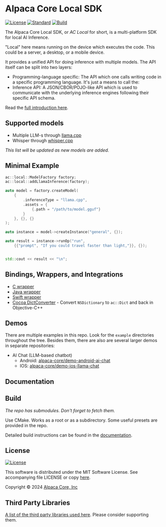 # Alpaca Core Local SDK

[![License](https://img.shields.io/badge/license-MIT-blue.svg)](https://opensource.org/licenses/MIT) [![Standard](https://img.shields.io/badge/C%2B%2B-20-blue.svg)](https://en.cppreference.com/w/cpp/20) [![Build](https://github.com/alpaca-core/alpaca-core/actions/workflows/build.yml/badge.svg)](https://github.com/alpaca-core/alpaca-core/actions/workflows/build.yml)

The Alpaca Core Local SDK, or *AC Local* for short, is a multi-platform SDK for local AI Inference.

"Local" here means running on the device which executes the code. This could be a server, a desktop, or a mobile device.

It provides a unified API for doing inference with multiple models. The API itself can be split into two layers:

* Programming-language specific: The API which one calls writing code in a specific programming language. It's just a means to call the:
* Inference API: A JSON/CBOR/POJO-like API which is used to communicate with the underlying inference engines following their specific API schema.

Read the [full introduction here](doc/intro.md).

## Supported models

* Multiple LLM-s through [llama.cpp](https://github.com/ggerganov/llama.cpp)
* Whisper through [whisper.cpp](https://github.com/ggerganov/whisper.cpp)

*This list will be updated as new models are added.*

## Minimal Example

```cpp
ac::local::ModelFactory factory;
ac::local::addLlamaInference(factory);

auto model = factory.createModel(
    {
        .inferenceType = "llama.cpp",
        .assets = {
            {.path = "/path/to/model.gguf"}
        }
    }, {}, {}
);

auto instance = model->createInstance("general", {});

auto result = instance->runOp("run",
    {{"prompt", "If you could travel faster than light,"}}, {});


std::cout << result << "\n";
```

## Bindings, Wrappers, and Integrations

* [C wrapper](wrapper/c)
* [Java wrapper](wrapper/java)
* [Swift wrapper](wrapper/swift)
* [Cocoa DictConverter](wrapper/cocoa) - Convert `NSDictionary` to `ac::Dict` and back in Objective-C++ 

## Demos

There are multiple examples in this repo. Look for the `example` directories throughout the tree. Besides them, there are also are several larger demos in separate repositories:

* AI Chat (LLM-based chatbot)
    * Android: [alpaca-core/demo-android-ai-chat](https://github.com/alpaca-core/demo-android-ai-chat)
    * IOS: [alpaca-core/demo-ios-llama-chat](https://github.com/alpaca-core/demo-ios-llama-chat)

## Documentation

## Build

*The repo has submodules. Don't forget to fetch them.*

Use CMake. Works as a root or as a subdirectory. Some useful presets are provided in the repo.

Detailed build instructions can be found in the [documentation](doc/dev/build.md).

## License

[![License](https://img.shields.io/badge/license-MIT-blue.svg)](https://opensource.org/licenses/MIT)

This software is distributed under the MIT Software License. See accompanying file LICENSE or copy [here](https://opensource.org/licenses/MIT).

Copyright &copy; 2024 [Alpaca Core, Inc](https://github.com/alpaca-core)

## Third Party Libraries

[A list of the third party libraries used here](third-party.md). Please consider supporting them.
